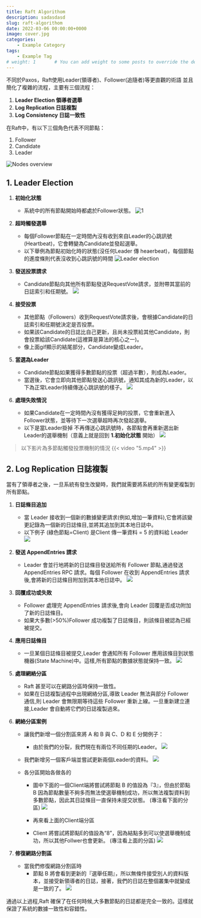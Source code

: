 ```yaml
---
title: Raft Algorithom
description: sadasdasd
slug: raft-algorithom
date: 2022-03-06 00:00:00+0000
image: cover.jpg
categories:
    - Example Category
tags:
    - Example Tag
# weight: 1       # You can add weight to some posts to override the default sorting (date descending)
---
```


不同於Paxos，Raft使用Leader(領導者)、Follower(追隨者)等更直觀的術語
並且簡化了複雜的流程，主要有三個流程：

1. **Leader Election 領導者選舉**
2. **Log Replication 日誌複製**
3. **Log Consistency 日誌一致性**

在Raft中，有以下三個角色代表不同節點：
1. Follower
2. Candidate
3. Leader

![Nodes overview](raft-nodes-overview.png)

## 1. Leader Election

1. **初始化狀態**
   - 系統中的所有節點開始時都處於Follower狀態。 
   ![1](1.png)	   

2. **超時觸發選舉**
   - 每個Follower節點在一定時間內沒有收到來自Leader的心跳訊號(Heartbeat)，它會轉變為Candidate並發起選舉。
   - 以下舉例為節點初始化時的狀態(沒任何Leader 傳 heaerbeat)，每個節點的進度條則代表沒收到心跳訊號的時間
   ![Leader election](leader_election.gif)

3. **發送投票請求**
   - Candidate節點向其他所有節點發送RequestVote請求，並附帶其當前的日誌索引和任期號。 
   ![](2.gif)

4. **接受投票**
   - 其他節點（Followers）收到RequestVote請求後，會根據Candidate的日誌索引和任期號決定是否投票。
   - 如果該Candidate的日誌比自己更新，且尚未投票給其他Candidate，則會投票給該Candidate(這裡算是算法的核心之一)。
   - 像上面gif顯示的結尾部分，Candidate變成Leader。

5. **當選為Leader**
   - Candidate節點如果獲得多數節點的投票（超過半數），則成為Leader。
   - 當選後，它會立即向其他節點發送心跳訊號，通知其成為新的Leader，以下為正常Leader持續傳送心跳訊號的樣子。
   ![](3.gif)

6. **處理失敗情況**
   - 如果Candidate在一定時間內沒有獲得足夠的投票，它會重新進入Follower狀態，並等待下一次選舉超時再次發起選舉。
   - 以下是當Leader掛掉 不再傳送心跳訊號時，各節點會再重新選出新Leader的選舉機制（意義上就是回到 **1.初始化狀態** 開始）
   ![](4.gif)

> 以下影片為多節點觸發投票機制的情況	
{{< video "5.mp4" >}}

## 2. Log Replication 日誌複製

當有了領導者之後，一旦系統有發生改變時，我們就需要將系統的所有變更複製到所有節點。

1. **日誌條目追加**
   - 當 Leader 接收到一個新的數據變更請求(例如,增加一筆資料),它會將該變更記錄為一個新的日誌條目,並將其追加到其本地日誌中。
   - 以下例子 (綠色節點=Client) 是Client 傳一筆資料 = 5 的資料給 Leader 
   ![](6.gif)

2. **發送 AppendEntries 請求**
   - Leader 會並行地將新的日誌條目發送給所有 Follower 節點,通過發送 AppendEntries RPC 請求。每個 Follower 在收到 AppendEntries 請求後,會將新的日誌條目附加到其本地日誌中。
   ![](7.gif)

3. **回覆成功或失敗**
   - Follower 處理完 AppendEntries 請求後,會向 Leader 回覆是否成功附加了新的日誌條目。
   - 如果大多數(>50%)Follower 成功複製了日誌條目，則該條目被認為已經被提交。

4. **應用日誌條目**
   - 一旦某個日誌條目被提交,Leader 會通知所有 Follower 應用該條目到狀態機器(State Machine)中。這樣,所有節點的數據狀態就保持一致。
   ![](9.gif)
      
5. **處理網絡分區**
   - Raft 甚至可以在網路分區時保持一致性。
   - 如果在日誌複製過程中出現網絡分區,導致 Leader 無法與部分 Follower 通信,則 Leader 會無限期等待這些 Follower 重新上線。一旦重新建立連接,Leader 會自動將它們的日誌複製過來。
  
6. **網絡分區案例**
   - 讓我們新增一個分割區來將 A 和 B 與 C、D 和 E 分開例子：
     - 由於我們的分裂，我們現在有兩位不同任期的Leader。
     ![](10.gif)
   
   - 我們新增另一個客戶端並嘗試更新兩個Leader的資料。
     ![](11.png)

   - 各分區開始各做各的
     - 圖中下面的一個Client端將嘗試將節點 B 的值設為『3』，但由於節點 B 因為節點數量不夠多而無法使選舉機制成功，所以無法複製資料到多數節點，因此其日誌條目一直保持未提交狀態。
     (專注看下面的分區)
     ![](12.gif)
   
     - 再來看上面的Client端分區
     - Client 將嘗試將節點E的值設為“8”，因為結點多到可以使選舉機制成功，所以其他Follwer也會更新。
     (專注看上面的分區)
     ![](13.gif)
   

7. **修復網路分割區**
   - 當我們修復網路分割區時
     - 節點 B 將會看到更新的『選舉任期』，所以無條件接受別人的資料版本，並接受新領導者的日誌，接著，我們的日誌在整個叢集中就變成是一致的了。
     ![](14.gif)

通過以上過程,Raft 確保了在任何時候,大多數節點的日誌都是完全一致的。這樣就保證了系統的數據一致性和容錯性。

